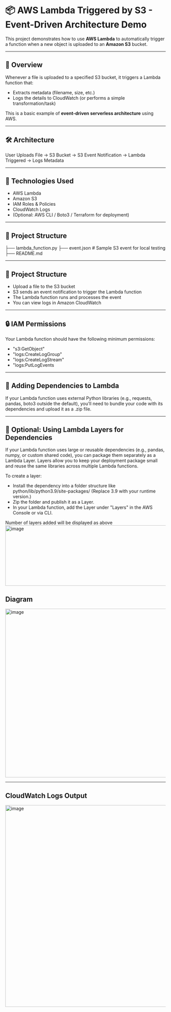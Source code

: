 # 📦 AWS Lambda Triggered by S3 - Event-Driven Architecture Demo

This project demonstrates how to use **AWS Lambda** to automatically trigger a function when a new object is uploaded to an **Amazon S3** bucket.

---

## 🚀 Overview

Whenever a file is uploaded to a specified S3 bucket, it triggers a Lambda function that:
- Extracts metadata (filename, size, etc.)
- Logs the details to CloudWatch (or performs a simple transformation/task)

This is a basic example of **event-driven serverless architecture** using AWS.

---

## 🛠️ Architecture

User Uploads File → S3 Bucket → S3 Event Notification → Lambda Triggered → Logs Metadata

---
## 🧰 Technologies Used

- AWS Lambda
- Amazon S3
- IAM Roles & Policies
- CloudWatch Logs
- (Optional: AWS CLI / Boto3 / Terraform for deployment)

---

## 📁 Project Structure

├── lambda_function.py
├── event.json               # Sample S3 event for local testing
├── README.md

---

## 📁 Project Structure

- Upload a file to the S3 bucket
- S3 sends an event notification to trigger the Lambda function
- The Lambda function runs and processes the event
- You can view logs in Amazon CloudWatch

---

## 🔒 IAM Permissions
Your Lambda function should have the following minimum permissions:

- "s3:GetObject"
- "logs:CreateLogGroup"
- "logs:CreateLogStream"
- "logs:PutLogEvents

---

## 🧩 Adding Dependencies to Lambda
If your Lambda function uses external Python libraries (e.g., requests, pandas, boto3 outside the default), you’ll need to bundle your code with its dependencies and upload it as a .zip file.

---

## 🧱 Optional: Using Lambda Layers for Dependencies
If your Lambda function uses large or reusable dependencies (e.g., pandas, numpy, or custom shared code), you can package them separately as a Lambda Layer. Layers allow you to keep your deployment package small and reuse the same libraries across multiple Lambda functions.

To create a layer:
- Install the dependency into a folder structure like python/lib/python3.9/site-packages/
(Replace 3.9 with your runtime version.)
- Zip the folder and publish it as a Layer.
- In your Lambda function, add the Layer under "Layers" in the AWS Console or via CLI.

Number of layers added will be displayed as above
<img width="523" height="190" alt="image" src="https://github.com/user-attachments/assets/c3c38231-a93e-45a7-996a-d91a010014c6" />



## Diagram

<img width="1273" height="530" alt="image" src="https://github.com/user-attachments/assets/f5f34bb5-331f-4242-bb46-40164b0ef25a" />

---

## CloudWatch Logs Output 

<img width="1575" height="634" alt="image" src="https://github.com/user-attachments/assets/8b263f5a-586f-436e-b162-3de902be73a0" />
